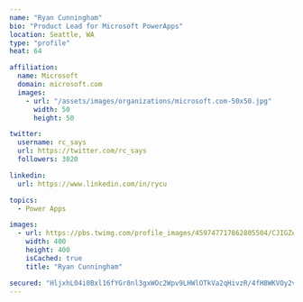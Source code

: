 ```yaml
---
name: "Ryan Cunningham"
bio: "Product Lead for Microsoft PowerApps"
location: Seattle, WA
type: "profile"
heat: 64

affiliation:
  name: Microsoft
  domain: microsoft.com
  images:
    - url: "/assets/images/organizations/microsoft.com-50x50.jpg"
      width: 50
      height: 50

twitter:
  username: rc_says
  url: https://twitter.com/rc_says
  followers: 3020

linkedin:
  url: https://www.linkedin.com/in/rycu

topics:
  - Power Apps

images:
  - url: https://pbs.twimg.com/profile_images/459747717862805504/CJIGZejd_400x400.png
    width: 400
    height: 400
    isCached: true
    title: "Ryan Cunningham"

secured: "HljxhL04i0Bxl16fYGr8nl3gxWOc2Wpv9LHWlOTkVa2qHivzR/4fH8WKVOy2vPeweSnsPhobsc1sTRsFjSdDWh6ylloOzgDjoU3x3vLUzyqmKo1jxS9IFzAb2gaejLIZ44Raoscg9eFekzqRASKywq3m/7iO5hFTn4gkQXXw9HGn6uhYfm/pdS9eR2X/zUL+6RjTdyyFdlELMiPHrvD+GtDvbcmo1W/7I1weOqBUW7+md9KTeJ2/6X0brjmivvJjJM6LJS/iFgW0ebflzQWLRdwASX2vGy9Qp68kjyyiEevPnOsaIMq7KEhiZeiQZ9XLMzkH1biUFnp3e4QYzxRDegUQrTuk8/MwQ3KDnwSHosJ2EpuhqHrnP2PAQAyOwhePPAwYXATRx4HF8Y13lIAmbhPSlR0MvS225ef37fwj5cA=;UF7KQdHvAqp6c3fWzRxPLA=="
---
```


